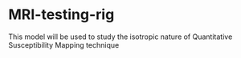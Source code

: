 # MRI-testing-rig
This model will be used to study the isotropic nature of Quantitative Susceptibility Mapping technique
